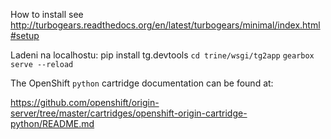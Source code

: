 How to install see
http://turbogears.readthedocs.org/en/latest/turbogears/minimal/index.html#setup

Ladeni na localhostu:
pip install tg.devtools
`cd trine/wsgi/tg2app`
`gearbox serve --reload`

The OpenShift `python` cartridge documentation can be found at:

https://github.com/openshift/origin-server/tree/master/cartridges/openshift-origin-cartridge-python/README.md
